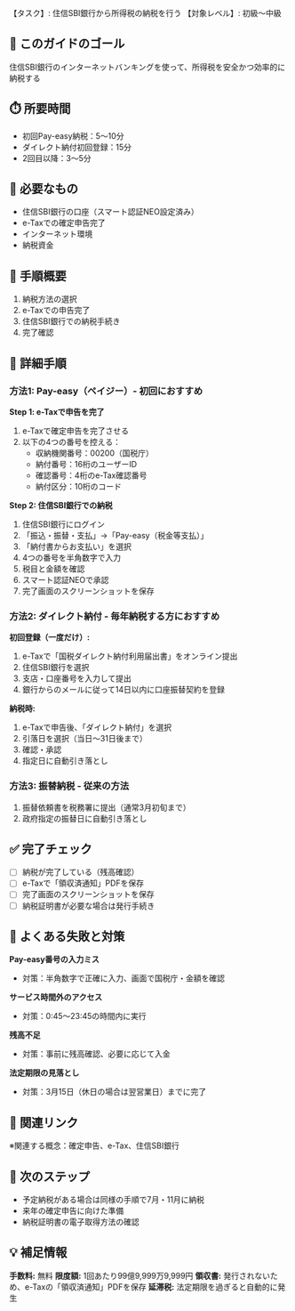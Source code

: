 【タスク】: 住信SBI銀行から所得税の納税を行う
【対象レベル】: 初級〜中級

## 🎯 このガイドのゴール
住信SBI銀行のインターネットバンキングを使って、所得税を安全かつ効率的に納税する

## ⏱️ 所要時間
- 初回Pay-easy納税：5〜10分
- ダイレクト納付初回登録：15分
- 2回目以降：3〜5分

## 🧰 必要なもの
- 住信SBI銀行の口座（スマート認証NEO設定済み）
- e-Taxでの確定申告完了
- インターネット環境
- 納税資金

## 📝 手順概要
1. 納税方法の選択
2. e-Taxでの申告完了
3. 住信SBI銀行での納税手続き
4. 完了確認

## 🔧 詳細手順

### 方法1: Pay-easy（ペイジー）- 初回におすすめ

**Step 1: e-Taxで申告を完了**
1. e-Taxで確定申告を完了させる
2. 以下の4つの番号を控える：
   - 収納機関番号：00200（国税庁）
   - 納付番号：16桁のユーザーID
   - 確認番号：4桁のe-Tax確認番号
   - 納付区分：10桁のコード

**Step 2: 住信SBI銀行での納税**
1. 住信SBI銀行にログイン
2. 「振込・振替・支払」→「Pay-easy（税金等支払）」
3. 「納付書からお支払い」を選択
4. 4つの番号を半角数字で入力
5. 税目と金額を確認
6. スマート認証NEOで承認
7. 完了画面のスクリーンショットを保存

### 方法2: ダイレクト納付 - 毎年納税する方におすすめ

**初回登録（一度だけ）:**
1. e-Taxで「国税ダイレクト納付利用届出書」をオンライン提出
2. 住信SBI銀行を選択
3. 支店・口座番号を入力して提出
4. 銀行からのメールに従って14日以内に口座振替契約を登録

**納税時:**
1. e-Taxで申告後、「ダイレクト納付」を選択
2. 引落日を選択（当日〜31日後まで）
3. 確認・承認
4. 指定日に自動引き落とし

### 方法3: 振替納税 - 従来の方法

1. 振替依頼書を税務署に提出（通常3月初旬まで）
2. 政府指定の振替日に自動引き落とし

## ✅ 完了チェック
- [ ] 納税が完了している（残高確認）
- [ ] e-Taxで「領収済通知」PDFを保存
- [ ] 完了画面のスクリーンショットを保存
- [ ] 納税証明書が必要な場合は発行手続き

## 🚨 よくある失敗と対策

**Pay-easy番号の入力ミス**
- 対策：半角数字で正確に入力、画面で国税庁・金額を確認

**サービス時間外のアクセス**
- 対策：0:45〜23:45の時間内に実行

**残高不足**
- 対策：事前に残高確認、必要に応じて入金

**法定期限の見落とし**
- 対策：3月15日（休日の場合は翌営業日）までに完了

## 🔄 関連リンク
※関連する概念：確定申告、e-Tax、住信SBI銀行

## 🚀 次のステップ
- 予定納税がある場合は同様の手順で7月・11月に納税
- 来年の確定申告に向けた準備
- 納税証明書の電子取得方法の確認

## 💡 補足情報

**手数料:** 無料
**限度額:** 1回あたり99億9,999万9,999円
**領収書:** 発行されないため、e-Taxの「領収済通知」PDFを保存
**延滞税:** 法定期限を過ぎると自動的に発生